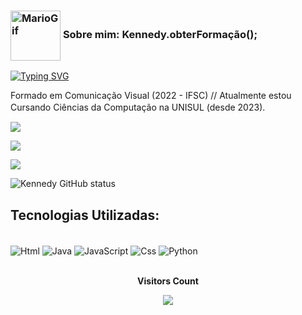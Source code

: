 ### <img Align = "center" alt ="MarioGif" width= "80" src="https://gamerview.uai.com.br/wp-content/uploads/2019/12/mario-gif.gif"/> <strong>Sobre mim: Kennedy.obterFormação();</strong>

[![Typing SVG](https://readme-typing-svg.herokuapp.com/?color=1e1e1e&size=35&center=true&vCenter=true&width=1000&lines=Olá,+Meu+Nome+é+Kennedy+Motta;Tenho+20+Anos+de+Idade;Eu+sou+de+Porto+Alegre,+RS;Eu+estudo+Ciência+da+Computação+na+Unisul+SC;Be+Welcome!+:%29)](https://git.io/typing-svg)

 Formado em Comunicação Visual (2022 - IFSC) //
 Atualmente estou Cursando Ciências da Computação na UNISUL (desde 2023).ﾠ

<div>

  <a href="https://instagram.com/kennedysm_ofc" target="_blank"><img src="https://img.shields.io/badge/-Instagram-%23E4405F?style=for-the-badge&logo=instagram&logoColor=white" target="_blank"></a>

  <a href = "mailto:Kennedymotta.kdsm@gmail.com"><img src="https://img.shields.io/badge/Gmail-D14836?style=for-the-badge&logo=gmail&logoColor=white" target="_blank"></a>

  <a href="https://www.linkedin.com/in/Kennedy-Motta" target="_blank"><img src="https://img.shields.io/badge/-LinkedIn-%230077B5?style=for-the-badge&logo=linkedin&logoColor=white" target="_blank"></a> 
  
</div>

![Kennedy GitHub status](https://github-readme-stats.vercel.app/api?username=KennedyMotta&show_icons=true&theme=)

### <h2> Tecnologias Utilizadas: </h2>
<div style = "display: inline_block"><br/>
<img Align = "center" alt ="Html" src="https://img.shields.io/badge/HTML5-E34F26?style=for-the-badge&logo=html5&logoColor=white" />  
<img Align = "center" alt ="Java" src="https://img.shields.io/badge/Java-ED8B00?style=for-the-badge&logo=java&logoColor=white" /> 
<img Align = "center" alt ="JavaScript" src="https://img.shields.io/badge/JavaScript-F7DF1E?style=for-the-badge&logo=javascript&logoColor=black" /> 
<img Align = "center" alt ="Css" src="https://img.shields.io/badge/CSS-239120?&style=for-the-badge&logo=css3&logoColor=white" /> 
<img Align = "center" alt ="Python" src="https://img.shields.io/badge/Python-3776AB?style=for-the-badge&logo=python&logoColor=white" />
</div>

<div align="center">
<br><p align="centre"><b>Visitors Count</b></p>  
<p align="center"><img align="center" src="https://profile-counter.glitch.me/{KennedyMotta}/count.svg" /></p> 
<br></div>
